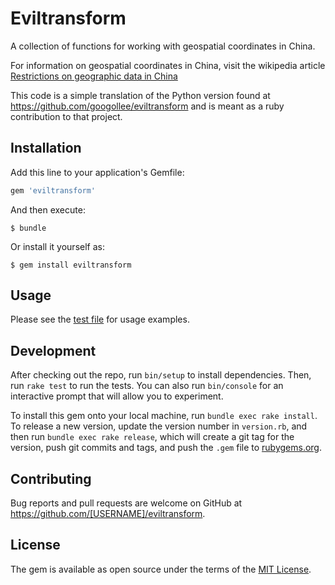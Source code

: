 # Eviltransform

A collection of functions for working with geospatial coordinates in China.

For information on geospatial coordinates in China, visit the wikipedia article 
[Restrictions on geographic data in China][1]

This code is a simple translation of the Python version found at 
https://github.com/googollee/eviltransform 
and is meant as a ruby contribution to that project.  
 
[1]: https://en.wikipedia.org/wiki/Restrictions_on_geographic_data_in_China


## Installation

Add this line to your application's Gemfile:

```ruby
gem 'eviltransform'
```

And then execute:

    $ bundle

Or install it yourself as:

    $ gem install eviltransform

## Usage

Please see the [test file][2] for usage examples.

[2]: https://github.com/doctorjane/eviltransform/blob/master/test/eviltransform_test.rb

## Development

After checking out the repo, run `bin/setup` to install dependencies. Then, run `rake test` to run the tests. You can also run `bin/console` for an interactive prompt that will allow you to experiment.

To install this gem onto your local machine, run `bundle exec rake install`. To release a new version, update the version number in `version.rb`, and then run `bundle exec rake release`, which will create a git tag for the version, push git commits and tags, and push the `.gem` file to [rubygems.org](https://rubygems.org).

## Contributing

Bug reports and pull requests are welcome on GitHub at https://github.com/[USERNAME]/eviltransform.

## License

The gem is available as open source under the terms of the [MIT License](https://opensource.org/licenses/MIT).
